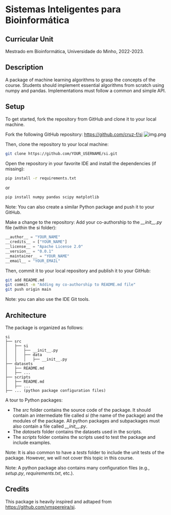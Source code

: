 # Sistemas Inteligentes para Bioinformática

## Curricular Unit
Mestrado em Bioinformática, Universidade do Minho, 2022-2023.


## Description
A package of machine learning algorithms to grasp the concepts of the course.
Students should implement essential algorithms from scratch using numpy and pandas.
Implementations must follow a common and simple API.


## Setup
To get started, fork the repository from GitHub and clone it to your local machine.

Fork the following GitHub repository: https://github.com/cruz-f/si
![img.png](docs/img.png)

Then, clone the repository to your local machine:
```bash
git clone https://github.com/YOUR_USERNAME/si.git
```

Open the repository in your favorite IDE and install the dependencies (if missing):
```bash
pip install -r requirements.txt
```
or
```bash
pip install numpy pandas scipy matplotlib
```
Note: You can also create a similar Python package and push it to your GitHub.

Make a change to the repository: Add your co-authorship to the _\_\_init\_\_.py_ file (within the si folder):
```python
__author__ = "YOUR_NAME" 
__credits__ = ["YOUR_NAME"]
__license__ = "Apache License 2.0"
__version__ = "0.0.1"
__maintainer__ = "YOUR_NAME"
__email__ = "YOUR_EMAIL"
```

Then, commit it to your local repository and publish it to your GitHub:
```bash
git add README.md
git commit -m "Adding my co-authorship to README.md file"
git push origin main
```
Note: you can also use the IDE Git tools.


## Architecture
The package is organized as follows:
```
si
├── src
│   ├── si
│   │   ├── __init__.py
│   │   ├── data
│   │   │   ├── __init__.py
├── datasets
│   ├── README.md
│   ├── ...
├── scripts
│   ├── README.md
│   ├── ...
├── ... (python package configuration files)
```

A tour to Python packages:
- The _src_ folder contains the source code of the package. It should contain an intermediate file 
called _si_ (the name of the package) and the modules of the package. All python packages and subpackages
must also contain a file called _\_\_init\_\_.py_.
- The _datasets_ folder contains the datasets used in the scripts.
- The _scripts_ folder contains the scripts used to test the package and include examples.

Note: It is also common to have a _tests_ folder to include the unit tests of the package. However,
we will not cover this topic in this course.

Note: A python package also contains many configuration files (e.g., _setup.py_, _requirements.txt_, etc.).


## Credits
This package is heavily inspired and adtaped from https://github.com/vmspereira/si.